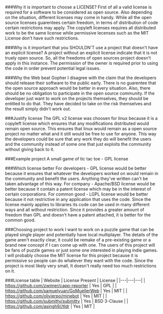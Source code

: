 ###Why it is important to choose a LICENSE?
First of all a valid license is required for a software to be considered as open source.
Also depending on the situation, different licenses may come in handy.
While all the open source licenses guarentees certain freedom, 
in terms of distribution of code certain restrictions may apply.
The copyleft licenses requires all distributed work to be the same license while
permissive lecenses such as the MIT License don't have such restrictions.

###Why is it important that you SHOULDN'T use a project that doesn't have an explicit license?
A project without an explicit license indicate that it is not truely open source.
So, all the freedoms of open sources project doesn't apply in this instance.
The permission of the owner is required prior to using the code in order prevent
potential legal issues.

###Why the Web beat Gopher
I disagree with the claim that the developers should release their software to the public early.
There is no guarentee that the open source approach would be better in every situation.
Also, there should be no obligation to participate in the open source community.
If the developer just want to work on the projects themselves, they should be entitled
to do that. They have decided to take on the risk themselves and the result simply didn't work out.


###Justify license
The GPL v2 license was choosen for linux because it is a copyleft license which
ensures that any modifications distributed would remain open source.
This ensures that linux would remain as a open source project no matter what
and it still would be free to use for anyone. This way the developers could be
sure that any work they do will benefit the users and the community instead of
some one that just exploits the community without giving back to it.

###Example project
A small game of tic tac toe - GPL license

###Which license better	
	For developers - GPL license would be better because it ensures that
whatever the developers worked on would remain in the community and benefit
the users. Anything they've written can't be taken advantage of this way.
	For company - Apache/BSD license would be better because it contain a 
patent license which may be in the interest of certain corporations.
	For common good - LGPL license would be better because it not restrictive in
any application that uses the code. Since the license mainly applies to libraries
its code can be used in many different ways and all without restriction. Since it provides
a greater amount of freedom than GPL and doesn't have a patent attached, it is
better for the common good.

###Choosing project to work
I want to work on a puzzle game that can be played single player and potentially have
local multiplayer. The details of the game aren't exactly clear, it could be remake
of a pre-existing game or a brand new concept if I can come up with one. The users of
this project will be fans of puzzle games or just some one interested in playing indie
games. I will probably choose the MIT license for this project because it is permissive so
people can do whatever they want with the code. Since the project is most likely very small,
It doesn't really need too much restrictions on it.

###License table
| Website  | License Present  | License  |
|---|---|---|
|  https://github.com/zwimer/capp-reporter | Yes  | GPL  |
| https://github.com/samuelyuan/GoMuellerWeb  | Yes  | MIT  |
| https://github.com/olivierpo/minebot  | Yes  | MIT  |
| https://github.com/submitty/submitty  | Yes  | BSD 3-Clause  |
| https://github.com/asingh9//tldr  | Yes  | MIT  |